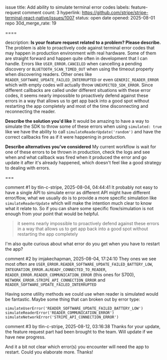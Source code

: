 issue title: Add ability to simulate terminal error codes
labels: feature-request
comment count: 3
hyperlink: https://github.com/stripe/stripe-terminal-react-native/issues/1007
status: open
date opened: 2025-08-01
repo 30d_merge_rate: 19

====

description:
**Is your feature request related to a problem? Please describe.**
The problem is able to proactively code against terminal error codes that may happen in production environment with real hardware. Some of them are straight forward and happen quite often in development that I can handle. Errors like `USER_ERROR.CANCELED` when cancelling a pending discovery or `BLUETOOTH_SCAN_TIMED_OUT` when using the timeout property when discovering readers. Other ones like `READER_SOFTWARE_UPDATE_FAILED_INTERRUPTED` or even `GENERIC_READER_ERROR` which with empty codes will actually throw `UNEXPECTED_SDK_ERROR`. Since different callbacks are called under different situations with these error codes, it seems nearly impossible to proactively defend against these errors in a way that allows us to get app back into a good spot without restarting the app completely and most of the time disconnecting and reconnecting the reader.

**Describe the solution you'd like**
It would be amazing to have a way to simulate the SDK to throw some of these errors when using `simulated: true` like we have the ability to call `simulateReaderUpdate('random')` and have the correct callbacks fire as if it were happening in production.

**Describe alternatives you've considered**
My current workflow is wait for one of these errors to be thrown in production, check the logs and see when and what callback was fired when it produced the error and go update it after it's already happened, which doesn't feel like a good strategy to dealing with errors.


===

comment #1 by tlin-c-stripe, 2025-08-04, 04:44:41
It probably not easy to have a single API to simulate error as different API might have different error/flow, what we usually do is to provide a more specific simulation like `simulateReaderUpdate` which will make the intention much clear to know what it relate to. So if you can share some specific flow/simulation is not enough from your point that would be helpful.

> it seems nearly impossible to proactively defend against these errors in a way that allows us to get app back into a good spot without restarting the app completely

I'm also quite curious about what error do you get when you have to restart the app? 


comment #2 by imjakechapman, 2025-08-04, 17:24:10
They ones we see most often are `USER_ERROR.READER_SOFTWARE_UPDATE_FAILED_BATTERY_LOW`, `INTEGRATION_ERROR.ALREADY_CONNECTED_TO_READER`, `READER_ERROR.READER_COMMUNICATION_ERROR` (this ones for S700), `NETWORK_ERROR.STRIPE_API_CONNECTION_ERROR` and `READER_SOFTWARE_UPDATE_FAILED_INTERRUPTED`

Having some utility methods we could use when reader is simulated would be fantastic.  Maybe some thing that can broken out by error type:

`simulateUserError('READER_SOFTWARE_UPDATE_FAILED_BATTERY_LOW')`
`simulateReaderError('READER_COMMUNICATION_ERROR')`
`simulateNetworkError('STRIPE_API_CONNECTION_ERROR')`

comment #3 by tlin-c-stripe, 2025-08-12, 03:16:38
Thanks for your update, the feature request part had been brought to the team. Will update if we have new progress.


And it a bit not clear which error(s) you encounter will need the app to restart. Could you elaborate more. Thanks!
